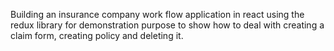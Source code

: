 Building an insurance company work flow application in react using the redux library for demonstration purpose to show how to deal with creating a claim form, creating policy and deleting it.
